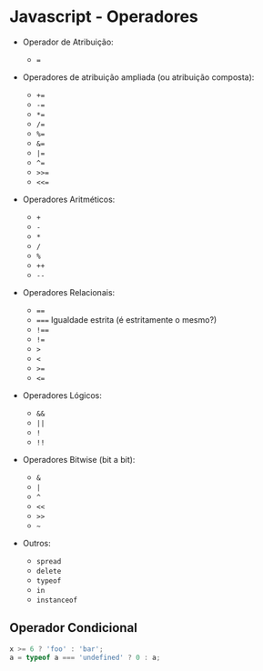 # Javascript - Operadores

- Operador de Atribuição:  
    - ``` = ```
    
- Operadores de atribuição ampliada (ou atribuição composta):  
    - ``` += ```
    - ``` -= ```
    - ``` *= ```
    - ``` /= ```
    - ``` %= ```
    - ``` &= ``` 
    - ``` |= ```
    - ``` ^= ```
    - ``` >>= ```
    - ``` <<= ```

- Operadores Aritméticos:    
    - ``` + ```
    - ``` - ```
    - ``` * ```
    - ``` / ```
    - ``` % ```
    - ``` ++ ```
    - ``` -- ``` 

- Operadores Relacionais:  
    - ``` ==  ```
    - ``` === ``` Igualdade estrita (é estritamente o mesmo?)
    - ``` !== ```
    - ``` != ```
    - ``` > ```
    - ``` < ```
    - ``` >= ```
    - ``` <= ```

- Operadores Lógicos:      
    - ``` && ``` 
    - ```|| ``` 
    - ```! ``` 
    - ``` !! ```

- Operadores Bitwise (bit a bit):   
    - ``` & ``` 
    - ``` | ```
    - ``` ^ ```
    - ``` << ```
    - ``` >> ```
    - ``` ~ ```

- Outros:  
    - ``` spread ```
    - ``` delete ```
    - ``` typeof ```
    - ``` in ```
    - ``` instanceof ```

## Operador Condicional

~~~javascript
x >= 6 ? 'foo' : 'bar';
a = typeof a === 'undefined' ? 0 : a;
~~~
